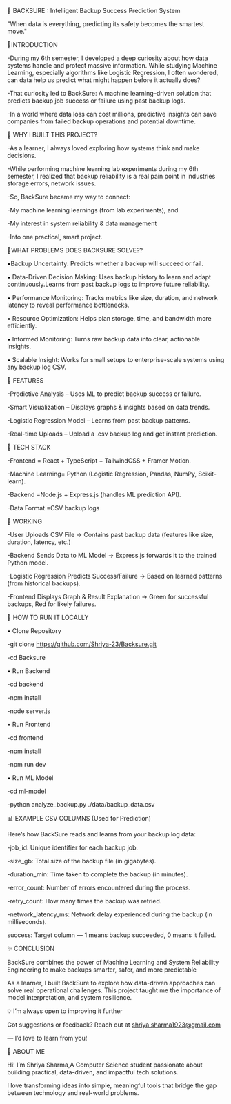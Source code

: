 📁 BACKSURE : Intelligent Backup Success Prediction System

"When data is everything, predicting its safety becomes the smartest move."

🔹INTRODUCTION

-During my 6th semester, I developed a deep curiosity about how data systems handle and protect massive information. While studying Machine Learning, especially algorithms like Logistic Regression, I often wondered, can data help us predict what might happen before it actually does?

-That curiosity led to BackSure: A machine learning–driven solution that predicts backup job success or failure using past backup logs.

-In a world where data loss can cost millions, predictive insights can save companies from failed backup operations and potential downtime.

🔹 WHY I BUILT THIS PROJECT?

-As a learner, I always loved exploring how systems think and make decisions.

-While performing machine learning lab experiments during my 6th semester, I realized that backup reliability is a real pain point in industries storage errors, network issues.

-So, BackSure became my way to connect:

  -My machine learning learnings (from lab experiments), and

  -My interest in system reliability & data management

  -Into one practical, smart project.
  

  🔹WHAT PROBLEMS DOES BACKSURE SOLVE??

▪️Backup Uncertainty: Predicts whether a backup will succeed or fail.

▪️ Data-Driven Decision Making: Uses backup history to learn and adapt continuously.Learns from past backup logs to improve future reliability.

▪️ Performance Monitoring: Tracks metrics like size, duration, and network latency to reveal performance bottlenecks.

▪️ Resource Optimization: Helps plan storage, time, and bandwidth more efficiently.

▪️ Informed Monitoring: Turns raw backup data into clear, actionable insights.

▪️ Scalable Insight: Works for small setups to enterprise-scale systems using any backup log CSV.

🔹 FEATURES

-Predictive Analysis – Uses ML to predict backup success or failure.

-Smart Visualization – Displays graphs & insights based on data trends.

-Logistic Regression Model – Learns from past backup patterns.

-Real-time Uploads – Upload a .csv backup log and get instant prediction.

🔹 TECH STACK

-Frontend = React + TypeScript + TailwindCSS + Framer Motion.

-Machine Learning= Python (Logistic Regression, Pandas, NumPy, Scikit-learn).

-Backend =Node.js + Express.js (handles ML prediction API).

-Data Format =CSV backup logs

🔹 WORKING

 -User Uploads CSV File
→ Contains past backup data (features like size, duration, latency, etc.)

-Backend Sends Data to ML Model
→ Express.js forwards it to the trained Python model.

-Logistic Regression Predicts Success/Failure
→ Based on learned patterns (from historical backups).

-Frontend Displays Graph & Result Explanation
→ Green for successful backups, Red for likely failures.

🔹 HOW TO RUN IT LOCALLY

▪️ Clone Repository

-git clone https://github.com/Shriya-23/Backsure.git

-cd Backsure

▪️ Run Backend

-cd backend

-npm install

-node server.js

▪️ Run Frontend

-cd frontend

-npm install

-npm run dev

▪️ Run ML Model

-cd ml-model

-python analyze_backup.py ./data/backup_data.csv

📊 EXAMPLE CSV COLUMNS (Used for Prediction)

Here’s how BackSure reads and learns from your backup log data:

-job_id: Unique identifier for each backup job.

-size_gb: Total size of the backup file (in gigabytes).

-duration_min: Time taken to complete the backup (in minutes).

-error_count: Number of errors encountered during the process.

-retry_count: How many times the backup was retried.

-network_latency_ms: Network delay experienced during the backup (in milliseconds).

success: Target column — 1 means backup succeeded, 0 means it failed.

✨ CONCLUSION

BackSure combines the power of Machine Learning and System Reliability Engineering to make backups smarter, safer, and more predictable

As a learner, I built BackSure to explore how data-driven approaches can solve real operational challenges. This project taught me the importance of model interpretation, and system resilience.

💡 I’m always open to improving it further

Got suggestions or feedback? Reach out at shriya.sharma1923@gmail.com

 — I’d love to learn from you!

 💼 ABOUT ME
 
 Hi! I’m Shriya Sharma,A Computer Science student passionate about building practical, data-driven, and impactful tech solutions.

 I love transforming ideas into simple, meaningful tools that bridge the gap between technology and real-world problems.




